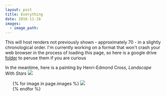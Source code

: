 ```yaml
---
layout: post
title: Everything
date: 2016-11-18
images:
  - image_path: 
---
```

This will host renders not previously shown - approximately 70 - in a slightly chronological order. I'm currently working on a format that won't crash your web browser in the process of loading this page, so here is a google drive <a href= "https://drive.google.com/open?id=0B6lx-9nKAHnBczBzQUlCRnRCc1k" target="_blank">folder</a> to peruse them if you are curious

In the meantime, here is a painting by Henri-Edmond Cross, <i>Landscape With Stars</i>
![](/assets/Henri-Edmond%20Cross%20Landscape%20With%20Stars.jpg)
<ul>
  {% for image in page.images %}
    <a href="{{ image.image_path }}" target="_blank"><img src= "{{ image.image_path }}"></a>
    <br>
  {% endfor %}
</ul>
